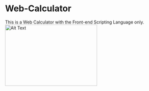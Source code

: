 # Web-Calculator
This is a  Web Calculator with the Front-end Scripting Language only.
<img src="https://github.com/user-attachments/assets/339ee4aa-b678-4c5e-93f6-2d02f26e5c01" alt="Alt Text" width="300" height="200">
